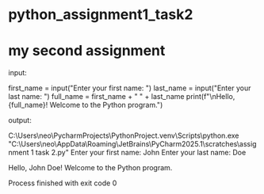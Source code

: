 # python_assignment1_task2
# my second assignment
input:

first_name = input("Enter your first name: ")
last_name = input("Enter your last name: ")
full_name = first_name + " " + last_name
print(f"\nHello, {full_name}! Welcome to the Python program.")

output:

C:\Users\neo\PycharmProjects\PythonProject\.venv\Scripts\python.exe "C:\Users\neo\AppData\Roaming\JetBrains\PyCharm2025.1\scratches\assignment 1 task 2.py" 
Enter your first name: John
Enter your last name: Doe

Hello, John Doe! Welcome to the Python program.

Process finished with exit code 0
